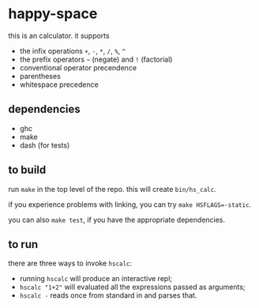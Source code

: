 # happy-space

this is an calculator. it supports

* the infix operations `+`, `-`, `*`, `/`, `%`, `^`
* the prefix operators `~` (negate) and `!` (factorial)
* conventional operator precendence
* parentheses
* whitespace precedence

## dependencies

* ghc
* make
* dash (for tests)

## to build

run `make` in the top level of the repo. this will create `bin/hs_calc`.

if you experience problems with linking, you can try `make HSFLAGS=-static`.

you can also `make test`, if you have the appropriate dependencies.

## to run

there are three ways to invoke `hscalc`:

* running `hscalc` will produce an interactive repl;
* `hscalc "1+2"` will evaluated all the expressions passed as arguments;
* `hscalc -` reads once from standard in and parses that.
